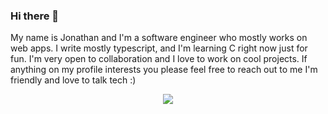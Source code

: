 ### Hi there 👋

My name is Jonathan and I'm a software engineer who mostly works on web apps. I write mostly typescript, and I'm learning C right now just for fun. I'm very open to collaboration and I love to work on cool projects. If anything on my profile interests you please feel free to reach out to me I'm friendly and love to talk tech :)

<p align="center">
    <a href="https://skillicons.dev">
    <img src="https://skillicons.dev/icons?i=ts,express,react,postgres&theme=light" />
    </a>
</p>

<!--
**jonmejia/jonmejia** is a ✨ _special_ ✨ repository because its `README.md` (this file) appears on your GitHub profile.

Here are some ideas to get you started:

- 🔭 I’m currently working on ...
- 🌱 I’m currently learning ...
- 👯 I’m looking to collaborate on ...
- 🤔 I’m looking for help with ...
- 💬 Ask me about ...
- 📫 How to reach me: ...
- 😄 Pronouns: ...
- ⚡ Fun fact: ...
-->
